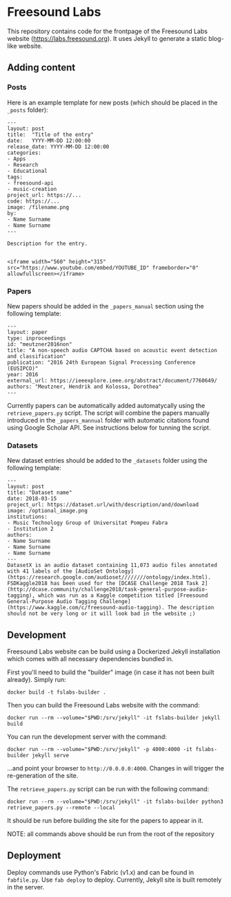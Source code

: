 # Freesound Labs

This repository contains code for the frontpage of the Freesound Labs website (https://labs.freesound.org).
It uses Jekyll to generate a static blog-like website.

## Adding content

### Posts

Here is an example template for new posts (which should be placed in the `_posts` folder):

```
---
layout: post
title:  "Title of the entry"
date:   YYYY-MM-DD 12:00:00
release_date: YYYY-MM-DD 12:00:00
categories: 
- Apps
- Research
- Educational
tags: 
- freesound-api
- music-creation
project_url: https://...
code: https://...
image: /filename.png
by: 
- Name Surname
- Name Surname
---

Description for the entry.


<iframe width="560" height="315" src="https://www.youtube.com/embed/YOUTUBE_ID" frameborder="0" allowfullscreen></iframe>

```

### Papers

New papers should be added in the `_papers_manual` section using the following template:

```
---
layout: paper
type: inproceedings
id: "meutzner2016non"
title: "A non-speech audio CAPTCHA based on acoustic event detection and classification"
publication: "2016 24th European Signal Processing Conference (EUSIPCO)"
year: 2016
external_url: https://ieeexplore.ieee.org/abstract/document/7760649/
authors: "Meutzner, Hendrik and Kolossa, Dorothea"
---
```

Currently papers can be automatically added automatycally using the `retrieve_papers.py` script. The script will combine the
papers manually introduced in the `_papers_mannual` folder with automatic citations found using Google Scholar API. See
instructions below for tunning the script.
    

### Datasets

New dataset entries should be added to the `_datasets` folder using the following template:

```
---
layout: post
title: "Dataset name"
date: 2018-03-15
project_url: https://dataset.url/with/description/and/download
image: /optional_image.png
institutions:
- Music Technology Group of Universitat Pompeu Fabra
- Institution 2
authors: 
- Name Surname
- Name Surname
- Name Surname
---
DatasetX is an audio dataset containing 11,073 audio files annotated with 41 labels of the [AudioSet Ontology](https://research.google.com/audioset////////ontology/index.html). FSDKaggle2018 has been used for the [DCASE Challenge 2018 Task 2](http://dcase.community/challenge2018/task-general-purpose-audio-tagging), which was run as a Kaggle competition titled [Freesound General-Purpose Audio Tagging Challenge](https://www.kaggle.com/c/freesound-audio-tagging). The description should not be very long or it will look bad in the website ;)

```


## Development

Freesound Labs website can be build using a Dockerized Jekyll installation which comes with all necessary dependencies bundled in.

First you'll need to build the "builder" image (in case it has not been built already). Simply run:

    docker build -t fslabs-builder .  


Then you can build the Freesound Labs website with the command:

    docker run --rm --volume="$PWD:/srv/jekyll" -it fslabs-builder jekyll build


You can run the development server with the command:

    docker run --rm --volume="$PWD:/srv/jekyll" -p 4000:4000 -it fslabs-builder jekyll serve

...and point your browser to `http://0.0.0.0:4000`. Changes in will trigger the re-generation of the site.


The `retrieve_papers.py` script can be run with the following command:


    docker run --rm --volume="$PWD:/srv/jekyll" -it fslabs-builder python3 retrieve_papers.py --remote --local

It should be run before building the site for the papers to appear in it.

NOTE: all commands above should be run from the root of the repository


## Deployment

Deploy commands use Python's Fabric (v1.x) and can be found in `fabfile.py`. Use `fab deploy` to deploy. 
Currently, Jekyll site is built remotely in the server.
